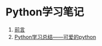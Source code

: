 # Python学习笔记

1. [前言](https://billy0920.github.io/python_tips/chapters/preface)
1. [Python学习总结——可爱的python](https://billy0920.github.io/python_tips/chapters/1_lovely_python)
